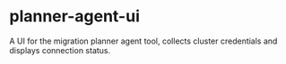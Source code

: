 # planner-agent-ui
A UI for the migration planner agent tool, collects cluster credentials and displays connection status.

